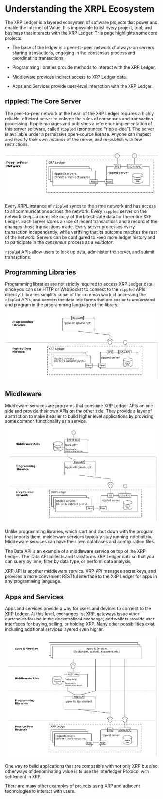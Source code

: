 # Understanding the XRPL Ecosystem

The XRP Ledger is a layered ecosystem of software projects that power and enable the Internet of Value. It is impossible to list every project, tool, and business that interacts with the XRP Ledger. This page highlights some core projects. 

- The base of the ledger is a peer-to-peer network of always-on servers sharing transactions, engaging in the consensus process and coordinating transactions.

- Programming libraries provide methods to interact with the XRP Ledger.

- Middleware provides indirect access to XRP Ledger data. 

- Apps and Services provide user-level interaction with the XRP Ledger.


## rippled: The Core Server

The peer-to-peer network at the heart of the XRP Ledger requires a highly reliable, efficient server to enforce the rules of consensus and transaction processing. Ripple manages and publishes a reference implementation of this server software, called `rippled` (pronounced "ripple-dee"). The server is available under a permissive open-source license. Anyone can inspect and modify their own instance of the server, and re-publish with few restrictions.

[![Peer-to-Peer Network](../../../img/ecosystem1-peer-to-peer.png)](../../../img/ecosystem1-peer-to-peer.png)

Every XRPL instance of `rippled` syncs to the same network and has access to all communications across the network. Every `rippled` server on the network keeps a complete copy of the latest state data for the entire XRP Ledger. Each server stores a slice of recent transactions and a record of the changes those transactions made. Every server processes every transaction independently, while verifying that its outcome matches the rest of the network. Servers can be configured to keep more ledger history and to participate in the _consensus_ process as a _validator_.

`rippled` APIs allow users to look up data, administer the server, and submit transactions.

## Programming Libraries

Programming libraries are not strictly required to access XRP Ledger data, since you can use HTTP or WebSocket to connect to the `rippled` APIs directly. Libraries simplify some of the common work of accessing the `rippled` APIs, and convert the data into forms that are easier to understand and program in the programming language of the library.

[![Programming Libraries](../../../img/ecosystem2-programming-libraries.png)](../../../img/ecosystem2-programming-libraries.png)

## Middleware

Middleware services are programs that consume XRP Ledger APIs on one side and provide their own APIs on the other side. They provide a layer of abstraction to make it easier to build higher level applications by providing some common functionality as a service.

[![Middleware](../../../img/ecosystem3-middleware.png)](../../../img/ecosystem3-middleware.png)

Unlike programming libraries, which start and shut down with the program that imports them, middleware services typically stay running indefinitely. Middleware services can have their own databases and configuration files.

The Data API is an example of a middleware service on top of the XRP Ledger. The Data API collects and transforms XRP Ledger data so that you can query by time, filter by data type, or perform data analysis.

XRP-API is another middleware service. XRP-API manages secret keys, and provides a more convenient RESTful interface to the XRP Ledger for apps in any programming language.

## Apps and Services

Apps and services provide a way for users and devices to connect to the XRP Ledger. At this level, exchanges list XRP, gateways issue other currencies for use in the decentralized exchange, and wallets provide user interfaces for buying, selling, or holding XRP. Many other possibilities exist, including additional services layered even higher.

[![Apps & Services](../../../img/ecosystem4-apps.png)](../../../img/ecosystem4-apps.png)

One way to build applications that are compatible with not only XRP but also other ways of denominating value is to use the Interledger Protocol with settlement in XRP.

There are many other examples of projects using XRP and adjacent technologies to interact with users. 

<!-- For some examples, see [Businesses](businesses.html), [Exchanges](exchanges.html), and [Wallets](wallets.html).
-->